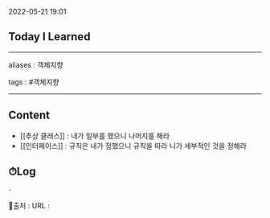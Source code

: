 2022-05-21 19:01
## Today I Learned
---
aliases : 객체지향

tags : #객체지향

---

## Content
- [[추상 클래스]] : 내가 일부를 했으니 나머지를 해라
- [[인터페이스]] : 규칙은 내가 정했으니 규칙을 따라 니가 세부적인 것을 정해라

## ⏱Log
	-


📙출처 :
URL :